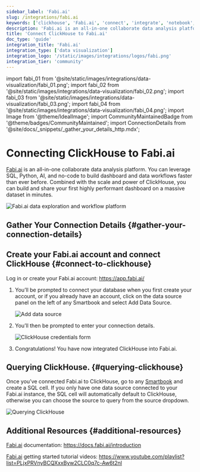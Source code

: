 ```yaml
---
sidebar_label: 'Fabi.ai'
slug: /integrations/fabi.ai
keywords: ['clickhouse', 'Fabi.ai', 'connect', 'integrate', 'notebook', 'ui', 'analytics']
description: 'Fabi.ai is an all-in-one collaborate data analysis platform. You can leverage SQL, Python, AI, and no-code to build dashboard and data workflows faster than ever before'
title: 'Connect ClickHouse to Fabi.ai'
doc_type: 'guide'
integration_title: 'Fabi.ai'
integration_type: ['data visualization']
integration_logo: '/static/images/integrations/logos/fabi.png'
integration_tier: 'community'
---
```


import fabi_01 from '@site/static/images/integrations/data-visualization/fabi_01.png';
import fabi_02 from '@site/static/images/integrations/data-visualization/fabi_02.png';
import fabi_03 from '@site/static/images/integrations/data-visualization/fabi_03.png';
import fabi_04 from '@site/static/images/integrations/data-visualization/fabi_04.png';
import Image from '@theme/IdealImage';
import CommunityMaintainedBadge from '@theme/badges/CommunityMaintained';
import ConnectionDetails from '@site/docs/_snippets/_gather_your_details_http.mdx';

# Connecting ClickHouse to Fabi.ai

<CommunityMaintainedBadge/>

<a href="https://www.fabi.ai/" target="_blank">Fabi.ai</a> is an all-in-one collaborate data analysis platform. You can leverage SQL, Python, AI, and no-code to build dashboard and data workflows faster than ever before. Combined with the scale and power of ClickHouse, you can build and share your first highly performant dashboard on a massive dataset in minutes.

<Image size="md" img={fabi_01} alt="Fabi.ai data exploration and workflow platform" border />

## Gather Your Connection Details {#gather-your-connection-details}

<ConnectionDetails />

## Create your Fabi.ai account and connect ClickHouse {#connect-to-clickhouse}

Log in or create your Fabi.ai account: https://app.fabi.ai/

1. You’ll be prompted to connect your database when you first create your account, or if you already have an account, click on the data source panel on the left of any Smartbook and select Add Data Source.
   
   <Image size="lg" img={fabi_02} alt="Add data source" border />

2. You’ll then be prompted to enter your connection details.

   <Image size="md" img={fabi_03} alt="ClickHouse credentials form" border />

3. Congratulations! You have now integrated ClickHouse into Fabi.ai.

## Querying ClickHouse. {#querying-clickhouse}

Once you’ve connected Fabi.ai to ClickHouse, go to any [Smartbook](https://docs.fabi.ai/analysis_and_reporting/smartbooks) and create a SQL cell. If you only have one data source connected to your Fabi.ai instance, the SQL cell will automatically default to ClickHouse, otherwise you can choose the source to query from the source dropdown.

   <Image size="lg" img={fabi_04} alt="Querying ClickHouse" border />

## Additional Resources {#additional-resources}

[Fabi.ai](https://www.fabi.ai) documentation: https://docs.fabi.ai/introduction

[Fabi.ai](https://www.fabi.ai) getting started tutorial videos: https://www.youtube.com/playlist?list=PLjxPRVnyBCQXxxByw2CLC0q7c-Aw6t2nl
